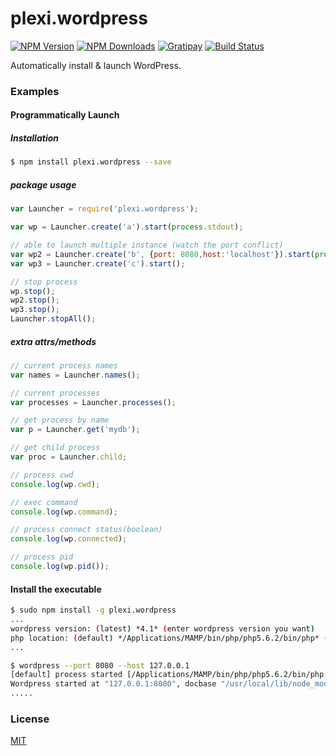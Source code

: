 # plexi.wordpress

[![NPM Version][npm-image]][npm-url]
[![NPM Downloads][downloads-image]][downloads-url]
[![Gratipay][gratipay-image]][gratipay-url]
[![Build Status][travis-image-flat]][travis-url]

Automatically install & launch WordPress.

### Examples
#### Programmatically Launch
##### Installation
```sh
$ npm install plexi.wordpress --save
```

##### package usage
```js
var Launcher = require('plexi.wordpress');

var wp = Launcher.create('a').start(process.stdout);

// able to launch multiple instance (watch the port conflict)
var wp2 = Launcher.create('b', {port: 8080,host:'localhost'}).start(process.stdout);
var wp3 = Launcher.create('c').start();

// stop process
wp.stop();
wp2.stop();
wp3.stop();
Launcher.stopAll();
```

##### extra attrs/methods
```js
// current process names
var names = Launcher.names();

// current processes
var processes = Launcher.processes();

// get process by name
var p = Launcher.get('mydb');

// get child process
var proc = Launcher.child;

// process cwd
console.log(wp.cwd);

// exec command
console.log(wp.command);

// process connect status(boolean)
console.log(wp.connected);

// process pid
console.log(wp.pid());
```

#### Install the executable
```sh
$ sudo npm install -g plexi.wordpress
...
wordpress version: (latest) *4.1* (enter wordpress version you want)
php location: (default) */Applications/MAMP/bin/php/php5.6.2/bin/php* (enter php binary location)
...

$ wordpress --port 8080 --host 127.0.0.1
[default] process started [/Applications/MAMP/bin/php/php5.6.2/bin/php -S 127.0.0.1:8080]
Wordpress started at "127.0.0.1:8080", docbase "/usr/local/lib/node_modules/plexi.wordpress/wordpress"
.....
```

### License

  [MIT](LICENSE)
  

 [npm-image]: https://img.shields.io/npm/v/plexi.wordpress.svg?style=flat
 [npm-url]: https://npmjs.org/package/plexi.wordpress
 [downloads-image]: https://img.shields.io/npm/dm/plexi.wordpress.svg?style=flat
 [downloads-url]: https://npmjs.org/package/plexi.wordpress
 [travis-image-flat]: https://img.shields.io/travis/attrs/plexi.wordpress.svg?style=flat
 [travis-image]: https://travis-ci.org/attrs/plexi.wordpress.svg?branch=master
 [travis-url]: https://travis-ci.org/attrs/plexi.wordpress
 [gratipay-image]: https://img.shields.io/gratipay/teamattrs.svg?style=flat
 [gratipay-url]: https://gratipay.com/teamattrs/